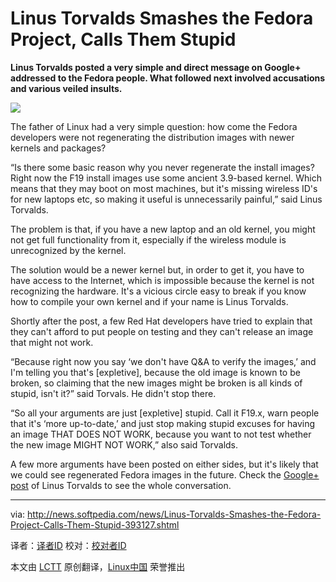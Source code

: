 Linus Torvalds Smashes the Fedora Project, Calls Them Stupid
================================================================================
**Linus Torvalds posted a very simple and direct message on Google+ addressed to the Fedora people. What followed next involved accusations and various veiled insults.**

![](http://i1-news.softpedia-static.com/images/news2/Linus-Torvalds-Smashes-the-Fedora-Project-Calls-Them-Stupid-393127-2.jpg)

The father of Linux had a very simple question: how come the Fedora developers were not regenerating the distribution images with newer kernels and packages?

“Is there some basic reason why you never regenerate the install images? Right now the F19 install images use some ancient 3.9-based kernel. Which means that they may boot on most machines, but it's missing wireless ID's for new laptops etc, so making it useful is unnecessarily painful,” said Linus Torvalds.

The problem is that, if you have a new laptop and an old kernel, you might not get full functionality from it, especially if the wireless module is unrecognized by the kernel.

The solution would be a newer kernel but, in order to get it, you have to have access to the Internet, which is impossible because the kernel is not recognizing the hardware. It's a vicious circle easy to break if you know how to compile your own kernel and if your name is Linus Torvalds.

Shortly after the post, a few Red Hat developers have tried to explain that they can't afford to put people on testing and they can't release an image that might not work.

“Because right now you say ‘we don't have Q&A to verify the images,’ and I'm telling you that's [expletive], because the old image is known to be broken, so claiming that the new images might be broken is all kinds of stupid, isn't it?” said Torvals. He didn't stop there.

“So all your arguments are just [expletive] stupid. Call it F19.x, warn people that it's ‘more up-to-date,’ and just stop making stupid excuses for having an image THAT DOES NOT WORK, because you want to not test whether the new image MIGHT NOT WORK,” also said Torvalds.

A few more arguments have been posted on either sides, but it's likely that we could see regenerated Fedora images in the future. Check the [Google+ post][1] of Linus Torvalds to see the whole conversation.

--------------------------------------------------------------------------------

via: http://news.softpedia.com/news/Linus-Torvalds-Smashes-the-Fedora-Project-Calls-Them-Stupid-393127.shtml

译者：[译者ID](https://github.com/译者ID) 校对：[校对者ID](https://github.com/校对者ID)

本文由 [LCTT](https://github.com/LCTT/TranslateProject) 原创翻译，[Linux中国](http://linux.cn/) 荣誉推出

[1]:https://plus.google.com/102150693225130002912/posts/GqUgcYcfQuV